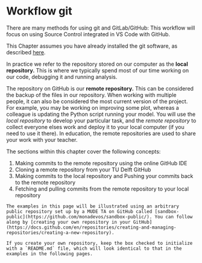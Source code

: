 # Workflow git

There are many methods for using git and GitLab/GitHub: This workflow will focus on using Source Control integrated in VS Code with GitHub.

This Chapter assumes you have already installed the git software, as described [here](../../install/git/intro.md).

In practice we refer to the repository stored on our computer as the **local repository.** This is where we typically spend most of our time working on our code, debugging it and running analysis.

The repository on GitHub is our **remote repository.** This can be considered the backup of the files in our repository. When working with multiple people, it can also be considered the most current version of the project. For example, you may be working on improving some plot, whereas a colleague is updating the Python script running your model. You will use the _local repository_ to develop your particular task, and the _remote repository_ to collect everyone elses work and deploy it to your local computer (if you need to use it there). In education, the remote repositories are used to share your work with your teacher.

The sections within this chapter cover the following concepts:
1. Making commits to the remote repository using the online GitHub IDE
2. Cloning a remote repository from your TU Delft GitHub
3. Making commits to the local repository and Pushing your commits back to the remote repository
5. Fetching and pulling commits from the remote repository to your local repository

```{note}
The examples in this page will be illustrated using an arbitrary public repository set up by a MUDE TA on GitHub called [sandbox-public](https://github.com/monadevos/sandbox-public/). You can follow along by [creating your own repository in your GitHub](https://docs.github.com/en/repositories/creating-and-managing-repositories/creating-a-new-repository).

If you create your own repository, keep the box checked to initialize with a `README.md` file, which will look identical to that in the examples in the following pages.
```
